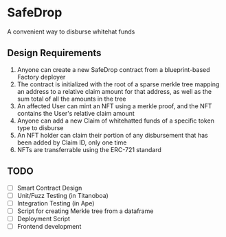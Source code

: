 # SafeDrop
A convenient way to disburse whitehat funds

## Design Requirements
1. Anyone can create a new SafeDrop contract from a blueprint-based Factory deployer
2. The contract is initialized with the root of a sparse merkle tree mapping an address to a relative claim amount for that address, as well as the sum total of all the amounts in the tree
3. An affected User can mint an NFT using a merkle proof, and the NFT contains the User's relative claim amount
4. Anyone can add a new Claim of whitehatted funds of a specific token type to disburse
5. An NFT holder can claim their portion of any disbursement that has been added by Claim ID, only one time
6. NFTs are transferrable using the ERC-721 standard

## TODO
- [ ] Smart Contract Design
- [ ] Unit/Fuzz Testing (in Titanoboa)
- [ ] Integration Testing (in Ape)
- [ ] Script for creating Merkle tree from a dataframe
- [ ] Deployment Script
- [ ] Frontend development
